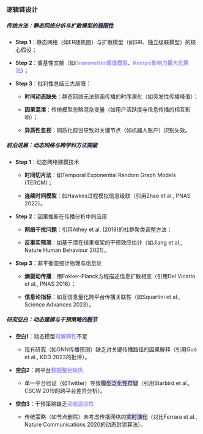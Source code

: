 ### 逻辑链设计

##### 传统方法：静态网络分析与扩散模型的<span style="background:rgba(186, 173, 239, 0.55)">局限性</span>

- ​**Step 1**：静态网络（如ER随机图）与扩散模型（如SIR、独立级联模型）的核心假设；

- ​**Step 2**：奠基性文献（如<span style="font-weight:bold; color:rgb(161, 144, 249)">Granovetter阈值模型</span>、<span style="font-weight:bold; color:rgb(161, 144, 249)">Kempe影响力最大化算法</span>）；

- ​**Step 3**：批判性总结三大局限：
    - ​**时间动态缺失**：静态网络无法刻画传播的时序演化（如突发性传播峰值）；

    - ​**因果混淆**：传统模型忽略混杂变量（如用户活跃度与信息传播的相互影响）；

    - ​**异质性忽视**：同质化假设导致对关键节点（如机器人账户）识别失效。
##### 前沿进展：动态网络与跨学科方法<span style="background:rgba(186, 173, 239, 0.55)">突破</span>

- **Step 1**：动态网络建模技术
    - ​**时间切片法**：如Temporal Exponential Random Graph Models (TERGM)；

    - ​**连续时间模型**：如Hawkes过程模拟信息级联（引用Zhao et al., PNAS 2022）。

- ​**Step 2**：因果推断在传播分析中的应用
    - ​**网络干扰问题**：引用Athey et al. (2018)的社群聚类调整方法；

    - ​**反事实预测**：如基于潜在结果框架的干预效应估计（如Jiang et al., Nature Human Behaviour 2021）。

- ​**Step 3**：非平衡态统计物理与信息论
    - ​**熵驱动传播**：用Fokker-Planck方程描述信息扩散相变（引用Del Vicario et al., PNAS 2016）；

    - ​**信息论指标**：如互信息量化跨平台传播关联性（如Squartini et al., Science Advances 2023）。

##### 研究空白：动态建模与干预策略的<span style="background:rgba(186, 173, 239, 0.55)">脱节</span>

- **空白1**：动态模型<span style="font-weight:bold; color:rgb(161, 144, 249)">可解释性</span>不足
    - 现有研究（如GNN传播预测）缺乏对关键传播路径的因果解释（引用Guo et al., KDD 2023的批评）。

- ​**空白2**：跨平台<span style="font-weight:bold; color:rgb(161, 144, 249)">数据整合缺失</span>
    - 单一平台验证（如Twitter）导致<span style="background:rgba(186, 173, 239, 0.55)">模型泛化性存疑</span>（引用Starbird et al., CSCW 2019的跨平台差异分析）。

- ​**空白3**：干预策略缺乏<span style="font-weight:bold; color:rgb(161, 144, 249)">动态适应性</span>
    - 传统策略（如节点删除）未考虑传播网络的<span style="background:rgba(186, 173, 239, 0.55)">实时演化</span>（对比Ferrara et al., Nature Communications 2020的动态封锁算法）。